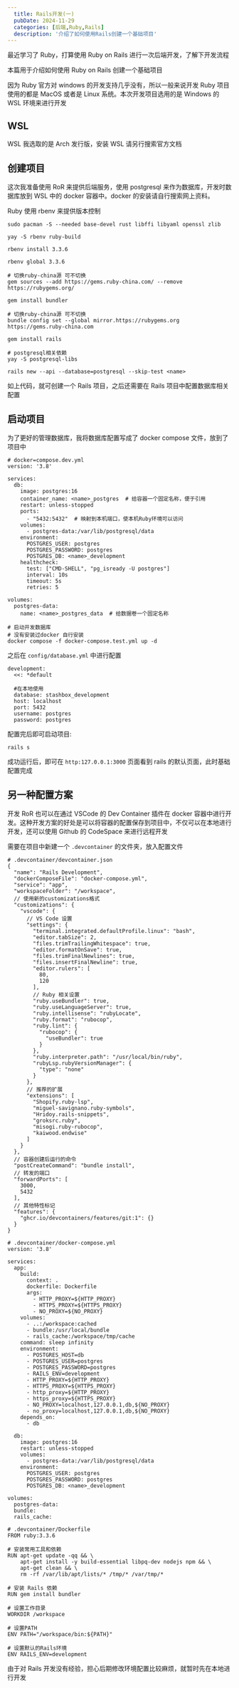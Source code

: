 ```yaml
---
  title: Rails开发(一)
  pubDate: 2024-11-29
  categories: [后端,Ruby,Rails]
  description: '介绍了如何使用Rails创建一个基础项目'
---
```


最近学习了 Ruby，打算使用 Ruby on Rails 进行一次后端开发，了解下开发流程

本篇用于介绍如何使用 Ruby on Rails 创建一个基础项目

因为 Ruby 官方对 windows 的开发支持几乎没有，所以一般来说开发 Ruby 项目使用的都是 MacOS 或者是 Linux 系统。本次开发项目选用的是 Windows 的 WSL 环境来进行开发

## WSL

WSL 我选取的是 Arch 发行版，安装 WSL 请另行搜索官方文档

## 创建项目

这次我准备使用 RoR 来提供后端服务，使用 postgresql 来作为数据库，开发时数据库放到 WSL 中的 docker 容器中。docker 的安装请自行搜索网上资料。

Ruby 使用 rbenv 来提供版本控制

```
sudo pacman -S --needed base-devel rust libffi libyaml openssl zlib

yay -S rbenv ruby-build

rbenv install 3.3.6

rbenv global 3.3.6

# 切换ruby-china源 可不切换
gem sources --add https://gems.ruby-china.com/ --remove https://rubygems.org/

gem install bundler

# 切换ruby-china源 可不切换
bundle config set --global mirror.https://rubygems.org https://gems.ruby-china.com

gem install rails
```

```
# postgresql相关依赖
yay -S postgresql-libs

rails new --api --database=postgresql --skip-test <name>
```

如上代码，就可创建一个 Rails 项目，之后还需要在 Rails 项目中配置数据库相关配置

## 启动项目

为了更好的管理数据库，我将数据库配置写成了 docker compose 文件，放到了项目中

```
# docker=compose.dev.yml
version: '3.8'

services:
  db:
    image: postgres:16
    container_name: <name>_postgres  # 给容器一个固定名称，便于引用
    restart: unless-stopped
    ports:
      - "5432:5432"  # 映射到本机端口，使本机Ruby环境可以访问
    volumes:
      - postgres-data:/var/lib/postgresql/data
    environment:
      POSTGRES_USER: postgres
      POSTGRES_PASSWORD: postgres
      POSTGRES_DB: <name>_development
    healthcheck:
      test: ["CMD-SHELL", "pg_isready -U postgres"]
      interval: 10s
      timeout: 5s
      retries: 5

volumes:
  postgres-data:
    name: <name>_postgres_data  # 给数据卷一个固定名称
```

```
# 启动开发数据库
# 没有安装过docker 自行安装
docker compose -f docker-compose.test.yml up -d
```

之后在 `config/database.yml` 中进行配置

```
development:
  <<: *default

  #在本地使用
  database: stashbox_development
  host: localhost
  port: 5432
  username: postgres
  password: postgres
```

配置完后即可启动项目:

```
rails s
```

成功运行后，即可在 `http:127.0.0.1:3000` 页面看到 rails 的默认页面，此时基础配置完成

## 另一种配置方案

开发 RoR 也可以在通过 VSCode 的 Dev Container 插件在 docker 容器中进行开发。这种开发方案的好处是可以将容器的配置保存到项目中，不仅可以在本地进行开发，还可以使用 Github 的 CodeSpace 来进行远程开发

需要在项目中新建一个 `.devcontainer` 的文件夹，放入配置文件

```
# .devcontainer/devcontainer.json
{
  "name": "Rails Development",
  "dockerComposeFile": "docker-compose.yml",
  "service": "app",
  "workspaceFolder": "/workspace",
  // 使用新的customizations格式
  "customizations": {
    "vscode": {
      // VS Code 设置
      "settings": {
        "terminal.integrated.defaultProfile.linux": "bash",
        "editor.tabSize": 2,
        "files.trimTrailingWhitespace": true,
        "editor.formatOnSave": true,
        "files.trimFinalNewlines": true,
        "files.insertFinalNewline": true,
        "editor.rulers": [
          80,
          120
        ],
        // Ruby 相关设置
        "ruby.useBundler": true,
        "ruby.useLanguageServer": true,
        "ruby.intellisense": "rubyLocate",
        "ruby.format": "rubocop",
        "ruby.lint": {
          "rubocop": {
            "useBundler": true
          }
        },
        "ruby.interpreter.path": "/usr/local/bin/ruby",
        "rubyLsp.rubyVersionManager": {
          "type": "none"
        }
      },
      // 推荐的扩展
      "extensions": [
        "Shopify.ruby-lsp",
        "miguel-savignano.ruby-symbols",
        "Hridoy.rails-snippets",
        "groksrc.ruby",
        "misogi.ruby-rubocop",
        "kaiwood.endwise"
      ]
    }
  },
  // 容器创建后运行的命令
  "postCreateCommand": "bundle install",
  // 转发的端口
  "forwardPorts": [
    3000,
    5432
  ],
  // 其他特性标记
  "features": {
    "ghcr.io/devcontainers/features/git:1": {}
  }
}
```

```
# .devcontainer/docker-compose.yml
version: '3.8'

services:
  app:
    build:
      context: .
      dockerfile: Dockerfile
      args:
        - HTTP_PROXY=${HTTP_PROXY}
        - HTTPS_PROXY=${HTTPS_PROXY}
        - NO_PROXY=${NO_PROXY}
    volumes:
      - ..:/workspace:cached
      - bundle:/usr/local/bundle
      - rails_cache:/workspace/tmp/cache
    command: sleep infinity
    environment:
      - POSTGRES_HOST=db
      - POSTGRES_USER=postgres
      - POSTGRES_PASSWORD=postgres
      - RAILS_ENV=development
      - HTTP_PROXY=${HTTP_PROXY}
      - HTTPS_PROXY=${HTTPS_PROXY}
      - http_proxy=${HTTP_PROXY}
      - https_proxy=${HTTPS_PROXY}
      - NO_PROXY=localhost,127.0.0.1,db,${NO_PROXY}
      - no_proxy=localhost,127.0.0.1,db,${NO_PROXY}
    depends_on:
      - db

  db:
    image: postgres:16
    restart: unless-stopped
    volumes:
      - postgres-data:/var/lib/postgresql/data
    environment:
      POSTGRES_USER: postgres
      POSTGRES_PASSWORD: postgres
      POSTGRES_DB: <name>_development

volumes:
  postgres-data:
  bundle:
  rails_cache:
```

```
# .devcontainer/Dockerfile
FROM ruby:3.3.6

# 安装常用工具和依赖
RUN apt-get update -qq && \
    apt-get install -y build-essential libpq-dev nodejs npm && \
    apt-get clean && \
    rm -rf /var/lib/apt/lists/* /tmp/* /var/tmp/*

# 安装 Rails 依赖
RUN gem install bundler

# 设置工作目录
WORKDIR /workspace

# 设置PATH
ENV PATH="/workspace/bin:${PATH}"

# 设置默认的Rails环境
ENV RAILS_ENV=development
```

由于对 Rails 开发没有经验，担心后期修改环境配置比较麻烦，就暂时先在本地进行开发
